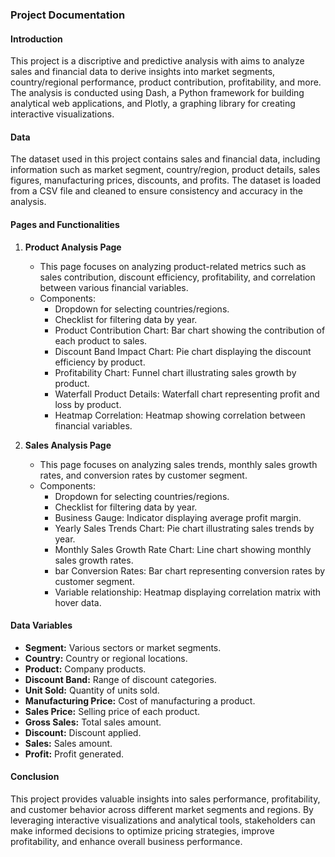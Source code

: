 ### Project Documentation

#### Introduction
This project is a discriptive and predictive analysis with aims to analyze sales and financial data to derive insights into market segments, country/regional performance, product contribution, profitability, and more. The analysis is conducted using Dash, a Python framework for building analytical web applications, and Plotly, a graphing library for creating interactive visualizations.

#### Data
The dataset used in this project contains sales and financial data, including information such as market segment, country/region, product details, sales figures, manufacturing prices, discounts, and profits. The dataset is loaded from a CSV file and cleaned to ensure consistency and accuracy in the analysis.

#### Pages and Functionalities
1. **Product Analysis Page**
    - This page focuses on analyzing product-related metrics such as sales contribution, discount efficiency, profitability, and correlation between various financial variables.
    - Components:
        - Dropdown for selecting countries/regions.
        - Checklist for filtering data by year.
        - Product Contribution Chart: Bar chart showing the contribution of each product to sales.
        - Discount Band Impact Chart: Pie chart displaying the discount efficiency by product.
        - Profitability Chart: Funnel chart illustrating sales growth by product.
        - Waterfall Product Details: Waterfall chart representing profit and loss by product.
        - Heatmap Correlation: Heatmap showing correlation between financial variables.

2. **Sales Analysis Page**
    - This page focuses on analyzing sales trends, monthly sales growth rates, and conversion rates by customer segment.
    - Components:
        - Dropdown for selecting countries/regions.
        - Checklist for filtering data by year.
        - Business Gauge: Indicator displaying average profit margin.
        - Yearly Sales Trends Chart: Pie chart illustrating sales trends by year.
        - Monthly Sales Growth Rate Chart: Line chart showing monthly sales growth rates.
        - bar Conversion Rates: Bar chart representing conversion rates by customer segment.
        -  Variable relationship: Heatmap displaying correlation matrix with hover data.

#### Data Variables
- **Segment:** Various sectors or market segments.
- **Country:** Country or regional locations.
- **Product:** Company products.
- **Discount Band:** Range of discount categories.
- **Unit Sold:** Quantity of units sold.
- **Manufacturing Price:** Cost of manufacturing a product.
- **Sales Price:** Selling price of each product.
- **Gross Sales:** Total sales amount.
- **Discount:** Discount applied.
- **Sales:** Sales amount.
- **Profit:** Profit generated.

#### Conclusion
This project provides valuable insights into sales performance, profitability, and customer behavior across different market segments and regions. By leveraging interactive visualizations and analytical tools, stakeholders can make informed decisions to optimize pricing strategies, improve profitability, and enhance overall business performance.